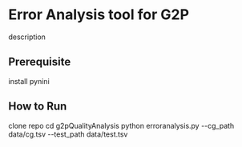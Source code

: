 # Error Analysis tool for G2P
description

## Prerequisite
install pynini 

## How to Run
clone repo
cd g2pQualityAnalysis
python erroranalysis.py --cg_path data/cg.tsv --test_path data/test.tsv